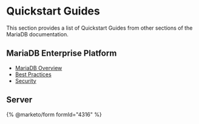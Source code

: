 # Quickstart Guides

This section provides a list of Quickstart Guides from other sections of the MariaDB documentation.

## MariaDB Enterprise Platform

* [MariaDB Overview](https://app.gitbook.com/s/JqgUabdZsoY5EiaJmqgn/mariadb-platform-quickstart-guides/mariadb-overview-guide)
* [Best Practices](https://app.gitbook.com/s/JqgUabdZsoY5EiaJmqgn/mariadb-platform-quickstart-guides/mariadb-best-practices-guide)
* [Security](https://app.gitbook.com/s/JqgUabdZsoY5EiaJmqgn/mariadb-platform-quickstart-guides/security)

## Server


{% @marketo/form formId="4316" %}
